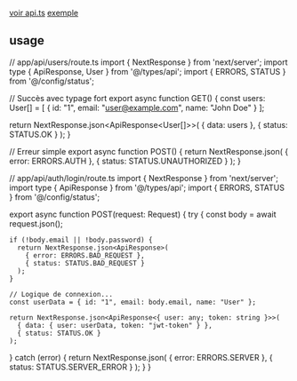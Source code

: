 
[voir api.ts](/src/config/api.ts)
[exemple ](/doc/test/user_response.ts)

## usage 
// app/api/users/route.ts
import { NextResponse } from 'next/server';
import type { ApiResponse, User } from '@/types/api';
import { ERRORS, STATUS } from '@/config/status';

// Succès avec typage fort
export async function GET() {
  const users: User[] = [
    { id: "1", email: "user@example.com", name: "John Doe" }
  ];
  
  return NextResponse.json<ApiResponse<User[]>>(
    { data: users },
    { status: STATUS.OK }
  );
}

// Erreur simple
export async function POST() {
  return NextResponse.json<ApiResponse>(
    { error: ERRORS.AUTH },
    { status: STATUS.UNAUTHORIZED }
  );
}


// app/api/auth/login/route.ts
import { NextResponse } from 'next/server';
import type { ApiResponse } from '@/types/api';
import { ERRORS, STATUS } from '@/config/status';

export async function POST(request: Request) {
  try {
    const body = await request.json();
    
    if (!body.email || !body.password) {
      return NextResponse.json<ApiResponse>(
        { error: ERRORS.BAD_REQUEST },
        { status: STATUS.BAD_REQUEST }
      );
    }
    
    // Logique de connexion...
    const userData = { id: "1", email: body.email, name: "User" };
    
    return NextResponse.json<ApiResponse<{ user: any; token: string }>>(
      { data: { user: userData, token: "jwt-token" } },
      { status: STATUS.OK }
    );
    
  } catch (error) {
    return NextResponse.json<ApiResponse>(
      { error: ERRORS.SERVER },
      { status: STATUS.SERVER_ERROR }
    );
  }
}